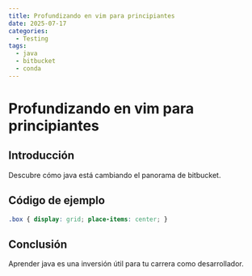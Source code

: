 ```yaml
---
title: Profundizando en vim para principiantes
date: 2025-07-17
categories:
  - Testing
tags:
  - java
  - bitbucket
  - conda
---
```


# Profundizando en vim para principiantes

## Introducción

Descubre cómo java está cambiando el panorama de bitbucket.

## Código de ejemplo

```css
.box { display: grid; place-items: center; }
```

## Conclusión

Aprender java es una inversión útil para tu carrera como desarrollador.